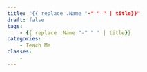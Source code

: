 ```yaml
---
title: "{{ replace .Name "-" " " | title}}"
draft: false
tags:
    - {{ replace .Name "-" " " | title}}
categories:
    - Teach Me
classes:
    - 
---
```

